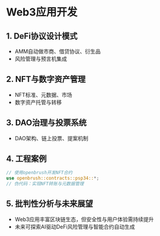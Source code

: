 # Web3应用开发

## 1. DeFi协议设计模式

- AMM自动做市商、借贷协议、衍生品
- 风险管理与预言机集成

## 2. NFT与数字资产管理

- NFT标准、元数据、市场
- 数字资产托管与转移

## 3. DAO治理与投票系统

- DAO架构、链上投票、提案机制

## 4. 工程案例

```rust
// 使用openbrush开发NFT合约
use openbrush::contracts::psp34::*;
// 伪代码：实现NFT转账与元数据管理
```

## 5. 批判性分析与未来展望

- Web3应用丰富区块链生态，但安全性与用户体验需持续提升
- 未来可探索AI驱动DeFi风险管理与智能合约自动生成
